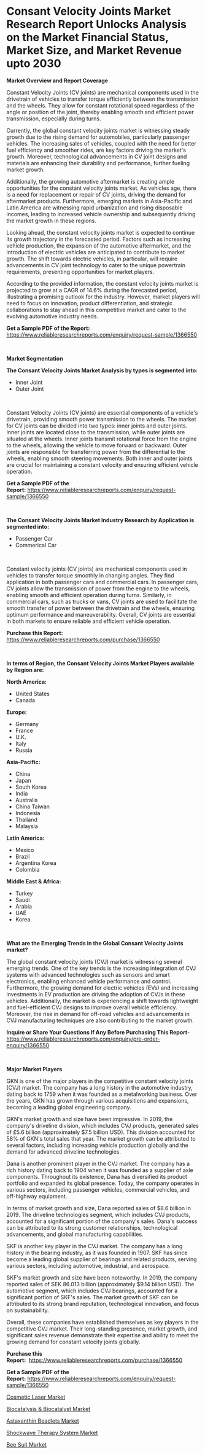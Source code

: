 <p><h1>Consant Velocity Joints Market Research Report Unlocks Analysis on the Market Financial Status, Market Size, and Market Revenue upto 2030</h1></p><p><strong>Market Overview and Report Coverage</strong></p>
<p><p>Constant Velocity Joints (CV joints) are mechanical components used in the drivetrain of vehicles to transfer torque efficiently between the transmission and the wheels. They allow for constant rotational speed regardless of the angle or position of the joint, thereby enabling smooth and efficient power transmission, especially during turns.</p><p>Currently, the global constant velocity joints market is witnessing steady growth due to the rising demand for automobiles, particularly passenger vehicles. The increasing sales of vehicles, coupled with the need for better fuel efficiency and smoother rides, are key factors driving the market's growth. Moreover, technological advancements in CV joint designs and materials are enhancing their durability and performance, further fueling market growth.</p><p>Additionally, the growing automotive aftermarket is creating ample opportunities for the constant velocity joints market. As vehicles age, there is a need for replacement or repair of CV joints, driving the demand for aftermarket products. Furthermore, emerging markets in Asia-Pacific and Latin America are witnessing rapid urbanization and rising disposable incomes, leading to increased vehicle ownership and subsequently driving the market growth in these regions.</p><p>Looking ahead, the constant velocity joints market is expected to continue its growth trajectory in the forecasted period. Factors such as increasing vehicle production, the expansion of the automotive aftermarket, and the introduction of electric vehicles are anticipated to contribute to market growth. The shift towards electric vehicles, in particular, will require advancements in CV joint technology to cater to the unique powertrain requirements, presenting opportunities for market players.</p><p>According to the provided information, the constant velocity joints market is projected to grow at a CAGR of 14.6% during the forecasted period, illustrating a promising outlook for the industry. However, market players will need to focus on innovation, product differentiation, and strategic collaborations to stay ahead in this competitive market and cater to the evolving automotive industry needs.</p></p>
<p><strong>Get a Sample PDF of the Report:</strong> <a href="https://www.reliableresearchreports.com/enquiry/request-sample/1366550">https://www.reliableresearchreports.com/enquiry/request-sample/1366550</a></p>
<p>&nbsp;</p>
<p><strong>Market Segmentation</strong></p>
<p><strong>The Consant Velocity Joints Market Analysis by types is segmented into:</strong></p>
<p><ul><li>Inner Joint</li><li>Outer Joint</li></ul></p>
<p>&nbsp;</p>
<p><p>Constant Velocity Joints (CV joints) are essential components of a vehicle's drivetrain, providing smooth power transmission to the wheels. The market for CV joints can be divided into two types: inner joints and outer joints. Inner joints are located close to the transmission, while outer joints are situated at the wheels. Inner joints transmit rotational force from the engine to the wheels, allowing the vehicle to move forward or backward. Outer joints are responsible for transferring power from the differential to the wheels, enabling smooth steering movements. Both inner and outer joints are crucial for maintaining a constant velocity and ensuring efficient vehicle operation.</p></p>
<p><strong>Get a Sample PDF of the Report:</strong>&nbsp;<a href="https://www.reliableresearchreports.com/enquiry/request-sample/1366550">https://www.reliableresearchreports.com/enquiry/request-sample/1366550</a></p>
<p>&nbsp;</p>
<p><strong>The Consant Velocity Joints Market Industry Research by Application is segmented into:</strong></p>
<p><ul><li>Passenger Car</li><li>Commerical Car</li></ul></p>
<p>&nbsp;</p>
<p><p>Constant velocity joints (CV joints) are mechanical components used in vehicles to transfer torque smoothly in changing angles. They find application in both passenger cars and commercial cars. In passenger cars, CV joints allow the transmission of power from the engine to the wheels, enabling smooth and efficient operation during turns. Similarly, in commercial cars, such as trucks or vans, CV joints are used to facilitate the smooth transfer of power between the drivetrain and the wheels, ensuring optimum performance and maneuverability. Overall, CV joints are essential in both markets to ensure reliable and efficient vehicle operation.</p></p>
<p><strong>Purchase this Report:</strong>&nbsp; <a href="https://www.reliableresearchreports.com/purchase/1366550">https://www.reliableresearchreports.com/purchase/1366550</a></p>
<p>&nbsp;</p>
<p><strong>In terms of Region, the Consant Velocity Joints Market Players available by Region are:</strong></p>
<p>
    <p> <strong> North America: </strong>
        <ul>
            <li>United States</li>
            <li>Canada</li>
        </ul>
        </p> 
    <p> <strong> Europe: </strong>
        <ul>
            <li>Germany</li>
            <li>France</li>
            <li>U.K.</li>
            <li>Italy</li>
            <li>Russia</li>
        </ul>
        </p> 
    <p> <strong> Asia-Pacific: </strong>
        <ul>
            <li>China</li>
            <li>Japan</li>
            <li>South Korea</li>
            <li>India</li>
            <li>Australia</li>
            <li>China Taiwan</li>
            <li>Indonesia</li>
            <li>Thailand</li>
            <li>Malaysia</li>
        </ul>
        </p> 
    <p> <strong> Latin America: </strong>
        <ul>
            <li>Mexico</li>
            <li>Brazil</li>
            <li>Argentina Korea</li>
            <li>Colombia</li>
        </ul>
        </p> 
    <p> <strong> Middle East & Africa: </strong>
        <ul>
            <li>Turkey</li>
            <li>Saudi</li>
            <li>Arabia</li>
            <li>UAE</li>
            <li>Korea</li>
        </ul>
    </p>
    </p>
<p>&nbsp;</p>
<p><strong>What are the Emerging Trends in the Global Consant Velocity Joints market?</strong></p>
<p><p>The global constant velocity joints (CVJ) market is witnessing several emerging trends. One of the key trends is the increasing integration of CVJ systems with advanced technologies such as sensors and smart electronics, enabling enhanced vehicle performance and control. Furthermore, the growing demand for electric vehicles (EVs) and increasing investments in EV production are driving the adoption of CVJs in these vehicles. Additionally, the market is experiencing a shift towards lightweight and fuel-efficient CVJ designs to improve overall vehicle efficiency. Moreover, the rise in demand for off-road vehicles and advancements in CVJ manufacturing techniques are also contributing to the market growth.</p></p>
<p><strong>Inquire or Share Your Questions If Any Before Purchasing This Report</strong>- <a href="https://www.reliableresearchreports.com/enquiry/pre-order-enquiry/1366550">https://www.reliableresearchreports.com/enquiry/pre-order-enquiry/1366550</a></p>
<p>&nbsp;</p>
<p><strong>Major Market Players</strong></p>
<p><p>GKN is one of the major players in the competitive constant velocity joints (CVJ) market. The company has a long history in the automotive industry, dating back to 1759 when it was founded as a metalworking business. Over the years, GKN has grown through various acquisitions and expansions, becoming a leading global engineering company.</p><p>GKN's market growth and size have been impressive. In 2019, the company's driveline division, which includes CVJ products, generated sales of £5.6 billion (approximately $7.5 billion USD). This division accounted for 58% of GKN's total sales that year. The market growth can be attributed to several factors, including increasing vehicle production globally and the demand for advanced driveline technologies.</p><p>Dana is another prominent player in the CVJ market. The company has a rich history dating back to 1904 when it was founded as a supplier of axle components. Throughout its existence, Dana has diversified its product portfolio and expanded its global presence. Today, the company operates in various sectors, including passenger vehicles, commercial vehicles, and off-highway equipment.</p><p>In terms of market growth and size, Dana reported sales of $8.6 billion in 2019. The driveline technologies segment, which includes CVJ products, accounted for a significant portion of the company's sales. Dana's success can be attributed to its strong customer relationships, technological advancements, and global manufacturing capabilities.</p><p>SKF is another key player in the CVJ market. The company has a long history in the bearing industry, as it was founded in 1907. SKF has since become a leading global supplier of bearings and related products, serving various sectors, including automotive, industrial, and aerospace.</p><p>SKF's market growth and size have been noteworthy. In 2019, the company reported sales of SEK 86.013 billion (approximately $9.14 billion USD). The automotive segment, which includes CVJ bearings, accounted for a significant portion of SKF's sales. The market growth of SKF can be attributed to its strong brand reputation, technological innovation, and focus on sustainability.</p><p>Overall, these companies have established themselves as key players in the competitive CVJ market. Their long-standing presence, market growth, and significant sales revenue demonstrate their expertise and ability to meet the growing demand for constant velocity joints globally.</p></p>
<p><strong>Purchase this Report:</strong>&nbsp;&nbsp;<a href="https://www.reliableresearchreports.com/purchase/1366550">https://www.reliableresearchreports.com/purchase/1366550</a></p>
<p></p>
<p><strong>Get a Sample PDF of the Report:</strong>&nbsp;<a href="https://www.reliableresearchreports.com/enquiry/request-sample/1366550">https://www.reliableresearchreports.com/enquiry/request-sample/1366550</a></p>
<p><p><a href="https://medium.com/@inner.zone.room/cosmetic-laser-market-size-cagr-trends-2024-2030-9588347f6c0c">Cosmetic Laser Market</a></p><p><a href="https://issuu.com/reportprime-2/docs/biocatalysis-biocatalyst-market-size-2030.pptx?fr=xKAE9_zU1NQ">Biocatalysis & Biocatalyst Market</a></p><p><a href="https://www.linkedin.com/pulse/astaxanthin-beadlets-market-size-growth-forecast-from-bxwae/">Astaxanthin Beadlets Market</a></p><p><a href="https://medium.com/@sight.lens.slot/shockwave-therapy-system-market-size-cagr-trends-2024-2030-69f6e7acea81">Shockwave Therapy System Market</a></p><p><a href="https://www.linkedin.com/pulse/bee-suit-market-size-2023-2030-global-industrial-analysis-fkqpe/">Bee Suit Market</a></p></p>